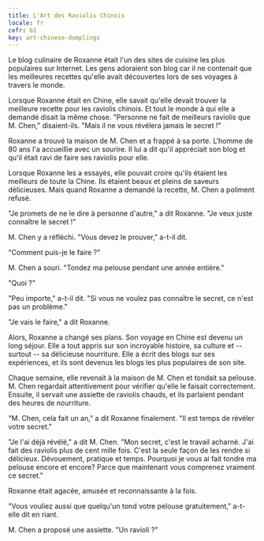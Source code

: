 ```yaml
---
title: L'Art des Raviolis Chinois
locale: fr
cefr: b1
key: art-chinese-dumplings
---
```


Le blog culinaire de Roxanne était l'un des sites de cuisine les plus populaires sur Internet. Les gens adoraient son blog car il ne contenait que les meilleures recettes qu'elle avait découvertes lors de ses voyages à travers le monde.

Lorsque Roxanne était en Chine, elle savait qu'elle devait trouver la meilleure recette pour les raviolis chinois. Et tout le monde à qui elle a demandé disait la même chose. "Personne ne fait de meilleurs raviolis que M. Chen," disaient-ils. "Mais il ne vous révélera jamais le secret !"

Roxanne a trouvé la maison de M. Chen et a frappé à sa porte. L'homme de 80 ans l'a accueillie avec un sourire. Il lui a dit qu'il appréciait son blog et qu'il était ravi de faire ses raviolis pour elle.

Lorsque Roxanne les a essayés, elle pouvait croire qu'ils étaient les meilleurs de toute la Chine. Ils étaient beaux et pleins de saveurs délicieuses. Mais quand Roxanne a demandé la recette, M. Chen a poliment refusé.

"Je promets de ne le dire à personne d'autre," a dit Roxanne. "Je veux juste connaître le secret !"

M. Chen y a réfléchi. "Vous devez le prouver," a-t-il dit.

"Comment puis-je le faire ?"

M. Chen a souri. "Tondez ma pelouse pendant une année entière."

"Quoi ?"

"Peu importe," a-t-il dit. "Si vous ne voulez pas connaître le secret, ce n'est pas un problème."

"Je vais le faire," a dit Roxanne.

Alors, Roxanne a changé ses plans. Son voyage en Chine est devenu un long séjour. Elle a tout appris sur son incroyable histoire, sa culture et -- surtout -- sa délicieuse nourriture. Elle a écrit des blogs sur ses expériences, et ils sont devenus les blogs les plus populaires de son site.

Chaque semaine, elle revenait à la maison de M. Chen et tondait sa pelouse. M. Chen regardait attentivement pour vérifier qu'elle le faisait correctement. Ensuite, il servait une assiette de raviolis chauds, et ils parlaient pendant des heures de nourriture.

"M. Chen, cela fait un an," a dit Roxanne finalement. "Il est temps de révéler votre secret."

"Je l'ai déjà révélé," a dit M. Chen. "Mon secret, c'est le travail acharné. J'ai fait des raviolis plus de cent mille fois. C'est la seule façon de les rendre si délicieux. Dévouement, pratique et temps. Pourquoi je vous ai fait tondre ma pelouse encore et encore? Parce que maintenant vous comprenez vraiment ce secret."

Roxanne était agacée, amusée et reconnaissante à la fois.

"Vous vouliez aussi que quelqu'un tond votre pelouse gratuitement," a-t-elle dit en riant.

M. Chen a proposé une assiette. "Un ravioli ?"